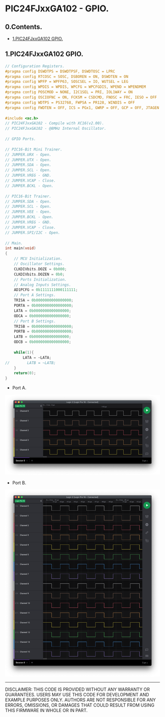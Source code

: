 # PIC24FJxxGA102 - GPIO.

## 0.Contents.

- [1.PIC24FJxxGA102 GPIO.](#1pic24fjxxgA102-gpio)

## 1.PIC24FJxxGA102 GPIO.

```c
// Configuration Registers.
#pragma config DSWDTPS = DSWDTPSF, DSWDTOSC = LPRC
#pragma config RTCOSC = SOSC, DSBOREN = ON, DSWDTEN = ON
#pragma config WPFP = WPFP63, SOSCSEL = IO, WUTSEL = LEG
#pragma config WPDIS = WPDIS, WPCFG = WPCFGDIS, WPEND = WPENDMEM
#pragma config POSCMOD = NONE, I2C1SEL = PRI, IOL1WAY = ON
#pragma config OSCIOFNC = ON, FCKSM = CSDCMD, FNOSC = FRC, IESO = OFF
#pragma config WDTPS = PS32768, FWPSA = PR128, WINDIS = OFF
#pragma config FWDTEN = OFF, ICS = PGx1, GWRP = OFF, GCP = OFF, JTAGEN = OFF

#include <xc.h>
// PIC24FJxxGA102 - Compile with XC16(v2.00).
// PIC24FJxxGA102 - @8MHz Internal Oscillator.

// GPIO Ports.

// PIC16-Bit Mini Trainer.
// JUMPER.URX - Open.
// JUMPER.UTX - Open.
// JUMPER.SDA - Open.
// JUMPER.SCL - Open.
// JUMPER.VREG - GND.
// JUMPER.VCAP - Close.
// JUMPER.BCKL - Open.

// PIC16-Bit Trainer.
// JUMPER.SDA - Open.
// JUMPER.SCL - Open.
// JUMPER.VEE - Open.
// JUMPER.BCKL - Open.
// JUMPER.VREG - GND.
// JUMPER.VCAP - Close.
// JUMPER.SPI/I2C - Open.

// Main.
int main(void)
{
    // MCU Initialization.
    // Oscillator Settings.
    CLKDIVbits.DOZE = 0b000;
    CLKDIVbits.DOZEN = 0b0;
    // Ports Initialization.
    // Analog Inputs Settings.
    AD1PCFG = 0b1111111000111111;
    // Port A Settings.
    TRISA = 0b0000000000000000;
    PORTA = 0b0000000000000000;
    LATA = 0b0000000000000000;
    ODCA = 0b0000000000000000;
    // Port B Settings.
    TRISB = 0b0000000000000000;
    PORTB = 0b0000000000000000;
    LATB = 0b0000000000000000;
    ODCB = 0b0000000000000000;

    while(1){
        LATA = ~LATA;
//        LATB = ~LATB;
    }
    return(0);
}
```

- Port A.

<p align="center"><img alt=="GPIO A" src="./pics/pic24fjxxga102-gpio-a.png"></p>

- Port B.

<p align="center"><img alt=="GPIO B" src="./pics/pic24fjxxga102-gpio-b.png"></p>

---
DISCLAIMER: THIS CODE IS PROVIDED WITHOUT ANY WARRANTY OR GUARANTEES.
USERS MAY USE THIS CODE FOR DEVELOPMENT AND EXAMPLE PURPOSES ONLY.
AUTHORS ARE NOT RESPONSIBLE FOR ANY ERRORS, OMISSIONS, OR DAMAGES THAT COULD
RESULT FROM USING THIS FIRMWARE IN WHOLE OR IN PART.

